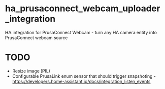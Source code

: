 # ha_prusaconnect_webcam_uploader_integration
HA integration for PrusaConnect Webcam - turn any HA camera entity into PrusaConnect webcam source

# TODO
* Resize image (PIL)
* Configurable PrusaLink enum sensor that should trigger snapshoting - https://developers.home-assistant.io/docs/integration_listen_events
